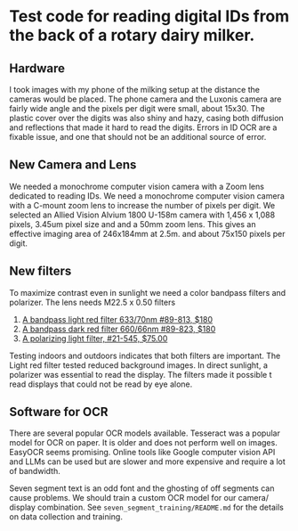 # Test code for reading digital IDs from the back of a rotary dairy milker.

## Hardware

I took images with my phone of the milking setup at the distance the cameras would be placed.
The phone camera and the Luxonis camera are fairly wide angle and the pixels per digit were small, about 15x30. 
The plastic cover over the digits was also shiny and hazy, casing both diffusion and reflections that made it hard to
read the digits. Errors in ID OCR are a fixable issue, and one that should not be an additional source of error.

## New Camera and Lens

We needed a monochrome computer vision camera with a Zoom lens dedicated to reading IDs.  We need a monochrome computer vision camera with a C-mount zoom lens to increase the number of pixels per digit.  We selected an Allied Vision Alvium 1800 U-158m camera 
with 1,456 x 1,088 pixels, 3.45um pixel size and and a 50mm zoom lens.  This gives an effective 
imaging area of 246x184mm  at 2.5m. and about 75x150 pixels per digit.

## New filters
To maximize contrast even in sunlight we need a color bandpass filters and polarizer. The lens needs M22.5 x 0.50 filters

1. [A bandpass light red filter 633/70nm #89-813, $180](https://www.edmundoptics.com/p/light-red-m225-x-050-machine-vision-filter/32251/)
2. [A bandpass dark red filter 660/66nm #89-823, $180](https://www.edmundoptics.com/p/dark-red-m225-x-050-machine-vision-filter/32261/)
2. [A polarizing light filter, #21-545, $75.00](https://www.edmundoptics.com/f/mounted-machine-vision-glass-linear-polarizers/39895/)

Testing indoors and outdoors indicates that both filters are important. The Light red filter tested reduced background
images. In direct sunlight, a polarizer was essential to read the display. The filters made it possible t read displays that could not be read by eye alone.    


## Software for OCR

There are several popular OCR models available. Tesseract was a popular model for OCR on paper. It is older and does not perform well on images. EasyOCR seems promising. Online tools like Google computer vision API and LLMs can be used but are slower and more expensive and require a lot of bandwidth.

Seven segment text is an odd font and the ghosting of off segments can cause problems. We should train a custom OCR model for our camera/ display combination. See `seven_segment_training/README.md` for the details on  data collection and training.
